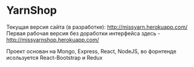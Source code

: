 # YarnShop

Текущая версия сайта (в разработке): http://missyarn.herokuapp.com/<br/>
Первая рабочая версия без доработки интерфейса здесь - http://missyarnshop.herokuapp.com/

Проект основан на Mongo, Express, React, NodeJS, во форнтенде исользуется React-Bootstrap и Redux 

